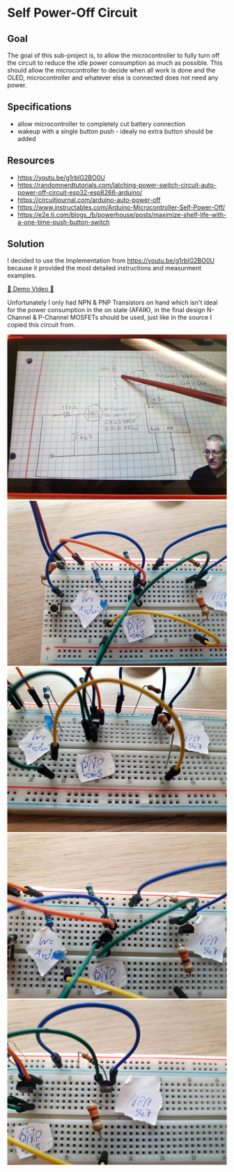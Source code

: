 # Self Power-Off Circuit

## Goal

The goal of this sub-project is, to allow the microcontroller to fully turn off the circuit to reduce the idle power consumption as much as possible. This should allow the microcontroller to decide when all work is done and the OLED, microcontroller and whatever else is connected does not need any power.

## Specifications

- allow microcontroller to completely cut battery connection
- wakeup with a single button push - idealy no extra button should be added

## Resources

- https://youtu.be/g1rbIG2BO0U
- https://randomnerdtutorials.com/latching-power-switch-circuit-auto-power-off-circuit-esp32-esp8266-arduino/
- https://circuitjournal.com/arduino-auto-power-off
- https://www.instructables.com/Arduino-Microcontroller-Self-Power-Off/
- https://e2e.ti.com/blogs_/b/powerhouse/posts/maximize-shelf-life-with-a-one-time-push-button-switch

## Solution

I decided to use the Implementation from https://youtu.be/g1rbIG2BO0U because it provided the most detailed instructions and measurment examples.

[📼 Demo Video 📼](./demo.mp4)

Unfortunately I only had NPN & PNP Transistors on hand which isn't ideal for the power consumption in the on state (AFAIK), in the final design N-Channel & P-Channel MOSFETs should be used, just like in the source I copied this circuit from.

![circuit schematics](./final-circuit-overview.jpg)
![circuit details #1](./final-circuit-details-1.jpg)
![circuit details #2](./final-circuit-details-2.jpg)
![circuit details #3](./final-circuit-details-3.jpg)
![circuit details #4](./final-circuit-details-4.jpg)
